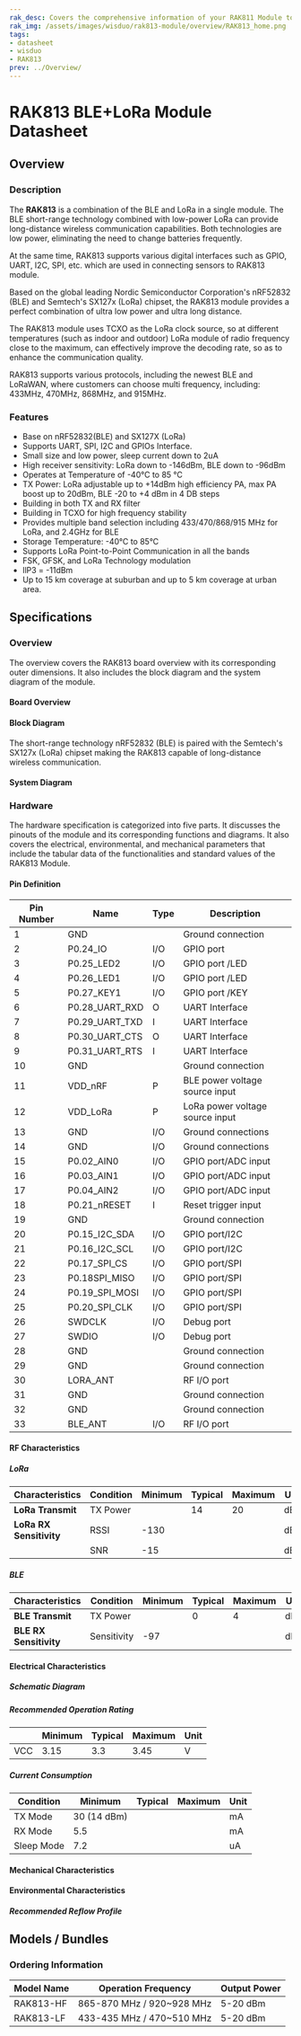 ```yaml
---
rak_desc: Covers the comprehensive information of your RAK811 Module to help you in using it. This information includes technical specifications, characteristics, and requirements, and it also discusses the device components.
rak_img: /assets/images/wisduo/rak813-module/overview/RAK813_home.png
tags:
- datasheet
- wisduo
- RAK813
prev: ../Overview/
---
```


# RAK813 BLE+LoRa Module Datasheet

<!---
<rk-img
  src="/assets/images/wisduo/rak813-module/datasheet/overview/RAK813.jpg"
  width="30%"
  caption="RAK813 Module"
/>
--->

## Overview

### Description

The **RAK813** is a combination of the BLE and LoRa in a single module. The BLE short-range technology combined with low-power LoRa can provide long-distance wireless communication capabilities. Both technologies are low power, eliminating the need to change batteries frequently.

At the same time, RAK813 supports various digital interfaces such as GPIO, UART, I2C, SPI, etc. which are used in connecting sensors to RAK813 module.

Based on the global leading Nordic Semiconductor Corporation's nRF52832 (BLE)
and Semtech's SX127x (LoRa) chipset, the RAK813 module provides a perfect
combination of ultra low power and ultra long distance.

The RAK813 module uses TCXO as the LoRa clock source, so at different temperatures (such as indoor and outdoor) LoRa module of radio frequency close to the maximum, can effectively
improve the decoding rate, so as to enhance the communication quality.

RAK813 supports various protocols, including the newest BLE and LoRaWAN, where customers can choose multi frequency, including: 433MHz, 470MHz, 868MHz, and 915MHz.

### Features

- Base on nRF52832(BLE) and SX127X (LoRa)
- Supports UART, SPI, I2C and GPIOs Interface.
- Small size and low power, sleep current down to 2uA
- High receiver sensitivity: LoRa down to -146dBm, BLE down to -96dBm
- Operates at Temperature of -40°C to 85 °C
- TX Power: LoRa adjustable up to +14dBm high efficiency PA, max PA boost up to 20dBm, BLE -20 to +4 dBm in 4 DB steps
- Building in both TX and RX filter
- Building in TCXO for high frequency stability
- Provides multiple band selection including 433/470/868/915 MHz for LoRa, and 2.4GHz for BLE
- Storage Temperature: -40°C to 85°C
- Supports LoRa Point-to-Point Communication in all the bands
- FSK, GFSK, and LoRa Technology modulation
- llP3 = -11dBm
- Up to 15 km coverage at suburban and up to 5 km coverage at urban area.

## Specifications

### Overview

The overview covers the RAK813 board overview with its corresponding outer dimensions. It also includes the block diagram and the system diagram of the module.


#### Board Overview


<rk-img
  src="/assets/images/wisduo/rak813-module/datasheet/board-overview/rak813-board-dimension.png"
  width="40%"
  caption="RAK813 Board Dimensions"
/>

#### Block Diagram

The short-range technology nRF52832 (BLE) is paired with the Semtech's SX127x (LoRa) chipset making the RAK813 capable of long-distance wireless communication. 

<rk-img
  src="/assets/images/wisduo/rak813-module/datasheet/interfaces/block-diagram.png"
  width="80%"
  caption="RAK813 Block Diagram"
/>

#### System Diagram

<rk-img
  src="/assets/images/wisduo/rak813-module/datasheet/interfaces/system-diagram.png"
  width="80%"
  caption="System Diagram"
/>

### Hardware

The hardware specification is categorized into five parts. It discusses the pinouts of the module and its corresponding functions and diagrams. It also covers the electrical, environmental, and mechanical parameters that include the tabular data of the functionalities and standard values of the RAK813 Module.


#### Pin Definition

<rk-img
  src="/assets/images/wisduo/rak813-module/datasheet/pin-definition/rak813-pinout.png"
  width="70%"
  caption="Pin Out Diagram for RAK813"
/>

| Pin Number | Name           | Type | Description                      |
| ---------- | -------------- | ---- | -------------------------------- |
| 1          | GND            |      | Ground connection                |
| 2          | P0.24_IO       | I/O  | GPIO port                        |
| 3          | P0.25_LED2     | I/O  | GPIO port /LED                   |
| 4          | P0.26_LED1     | I/O  | GPIO port /LED                   |
| 5          | P0.27_KEY1     | I/O  | GPIO port /KEY                   |
| 6          | P0.28_UART_RXD | O    | UART Interface                   |
| 7          | P0.29_UART_TXD | I    | UART Interface                   |
| 8          | P0.30_UART_CTS | O    | UART Interface                   |
| 9          | P0.31_UART_RTS | I    | UART Interface                   |
| 10         | GND            |      | Ground connection                |
| 11         | VDD_nRF        | P    | BLE power voltage source input   |
| 12         | VDD_LoRa       | P    | LoRa power voltage source input |
| 13         | GND            | I/O  | Ground connections               |
| 14         | GND            | I/O  | Ground connections               |
| 15         | P0.02_AIN0     | I/O  | GPIO port/ADC input              |
| 16         | P0.03_AIN1     | I/O  | GPIO port/ADC input              |
| 17         | P0.04_AIN2     | I/O  | GPIO port/ADC input              |
| 18         | P0.21_nRESET   | I    | Reset trigger input              |
| 19         | GND            |      | Ground connection                |
| 20         | P0.15_I2C_SDA  | I/O  | GPIO port/I2C                    |
| 21         | P0.16_I2C_SCL  | I/O  | GPIO port/I2C                    |
| 22         | P0.17_SPI_CS   | I/O  | GPIO port/SPI                    |
| 23         | P0.18SPI_MISO  | I/O  | GPIO port/SPI                    |
| 24         | P0.19_SPI_MOSI | I/O  | GPIO port/SPI                    |
| 25         | P0.20_SPI_CLK  | I/O  | GPIO port/SPI                    |
| 26         | SWDCLK         | I/O  | Debug port                       |
| 27         | SWDIO          | I/O  | Debug port                       |
| 28         | GND            |      | Ground connection                |
| 29         | GND            |      | Ground connection                |
| 30         | LORA_ANT       |      | RF I/O port                      |
| 31         | GND            |      | Ground connection                |
| 32         | GND            |      | Ground connection                |
| 33         | BLE_ANT        | I/O  | RF I/O port                      |

#### RF Characteristics

##### LoRa

| Characteristics         | Condition | Minimum | Typical | Maximum | Unit |
| ----------------------- | --------- | ------- | ------- | ------- | ---- |
| **LoRa Transmit**       | TX Power  |         | 14      | 20      | dBm  |
| **LoRa RX Sensitivity** | RSSI      | -130    |         |         | dBm  |
|                         | SNR       | -15     |         |         | dB   |

##### BLE

| Characteristics        | Condition   | Minimum | Typical | Maximum | Unit |
| ---------------------- | ----------- | ------- | ------- | ------- | ---- |
| **BLE Transmit**       | TX Power    |         | 0       | 4       | dBm  |
| **BLE RX Sensitivity** | Sensitivity | -97     |         |         | dBm  |

#### Electrical Characteristics

##### Schematic Diagram

<rk-img
  src="/assets/images/wisduo/rak813-module/datasheet/schematic/rak813-schematic1.png"
  width="100%"
  caption="RAK813 Schematic Diagram"
/>

<rk-img
  src="/assets/images/wisduo/rak813-module/datasheet/schematic/rak813-schematic2.png"
  width="100%"
  caption="RAK813 Schematic Diagram"
/>

<rk-img
  src="/assets/images/wisduo/rak813-module/datasheet/schematic/rak813-schematic3.png"
  width="100%"
  caption="RAK813 Schematic Diagram"
/>

##### Recommended Operation Rating

|     | Minimum | Typical | Maximum | Unit |
| --- | ------- | ------- | ------- | ---- |
| VCC | 3.15    | 3.3     | 3.45    | V    |

##### Current Consumption

| Condition  | Minimum     | Typical | Maximum | Unit |
| ---------- | ----------- | ------- | ------- | ---- |
| TX Mode    | 30 (14 dBm) |         |         | mA   |
| RX Mode    | 5.5         |         |         | mA   |
| Sleep Mode | 7.2         |         |         | uA   |

#### Mechanical Characteristics


<rk-img
  src="/assets/images/wisduo/rak813-module/datasheet/mechanical-dimension/veq8asjwdqh1rpm9fape.png"
  width="65%"
  caption="Mechanical Dimensions of RAK813"
/>

#### Environmental Characteristics

##### Recommended Reflow Profile

<rk-img
  src="/assets/images/wisduo/rak813-module/datasheet/reflow-profile/reflow-profile.png"
  width="70%"
  caption="Reflow Profile for RAK813"
/>

## Models / Bundles

### Ordering Information

| Model Name | Operation Frequency       | Output Power |
| ---------- | ------------------------- | ------------ |
| RAK813-HF  | 865-870 MHz / 920~928 MHz | 5-20 dBm     |
| RAK813-LF  | 433-435 MHz / 470~510 MHz | 5-20 dBm     |
